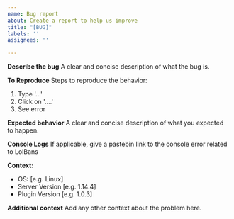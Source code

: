 ```yaml
---
name: Bug report
about: Create a report to help us improve
title: "[BUG]"
labels: ''
assignees: ''

---
```


**Describe the bug**
A clear and concise description of what the bug is.

**To Reproduce**
Steps to reproduce the behavior:
1. Type '...'
2. Click on '....'
3. See error

**Expected behavior**
A clear and concise description of what you expected to happen.

**Console Logs**
If applicable, give a pastebin link to the console error related to LolBans

**Context:**
 - OS: [e.g. Linux]
 - Server Version [e.g. 1.14.4]
 - Plugin Version [e.g. 1.0.3]

**Additional context**
Add any other context about the problem here.
